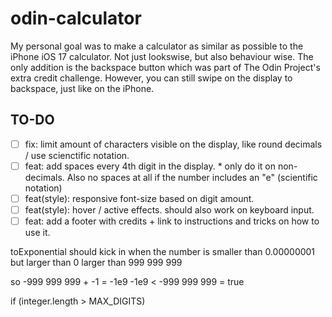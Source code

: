 # odin-calculator

My personal goal was to make a calculator as similar as possible to the iPhone iOS 17 calculator. Not just lookswise, but also behaviour wise. The only addition is the backspace button which was part of The Odin Project's extra credit challenge. However, you can still swipe on the display to backspace, just like on the iPhone.

## TO-DO

- [ ] fix: limit amount of characters visible on the display, like round decimals / use scienctific notation.
- [ ] feat: add spaces every 4th digit in the display. \* only do it on non-decimals. Also no spaces at all if the number includes an "e" (scientific notation)
- [ ] feat(style): responsive font-size based on digit amount.
- [ ] feat(style): hover / active effects. should also work on keyboard input.
- [ ] feat: add a footer with credits + link to instructions and tricks on how to use it.

toExponential should kick in when the number is
smaller than 0.00000001 but larger than 0
larger than 999 999 999

so -999 999 999 + -1 = -1e9
-1e9 < -999 999 999 = true

if (integer.length > MAX_DIGITS)
